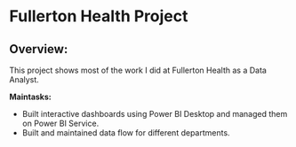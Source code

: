 # Fullerton Health Project
## Overview:
This project shows most of the work I did at Fullerton Health as a Data Analyst.

**Maintasks:**
- Built interactive dashboards using Power BI Desktop and managed them on Power BI Service.
- Built and maintained data flow for different departments.



